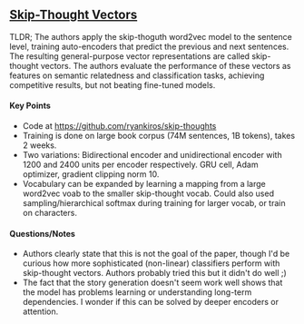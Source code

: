 ## [Skip-Thought Vectors](http://arxiv.org/abs/1506.06726)

TLDR; The authors apply the skip-thoguth word2vec model to the sentence level, training auto-encoders that predict the previous and next sentences. The resulting general-purpose vector representations are called skip-thought vectors. The authors evaluate the performance of these vectors as features on semantic relatedness and classification tasks, achieving competitive results, but not beating fine-tuned models.

#### Key Points

- Code at https://github.com/ryankiros/skip-thoughts
- Training is done on large book corpus (74M sentences, 1B tokens), takes 2 weeks. 
- Two variations: Bidirectional encoder and unidirectional encoder with 1200 and 2400 units per encoder respectively. GRU cell, Adam optimizer, gradient clipping norm 10.
- Vocabulary can be expanded by learning a mapping from a large word2vec voab to the smaller skip-thought vocab. Could also used sampling/hierarchical softmax during training for larger vocab, or train on characters.

#### Questions/Notes

- Authors clearly state that this is not the goal of the paper, though I'd be curious how more sophisticated (non-linear) classifiers perform with skip-thought vectors. Authors probably tried this but it didn't do well ;)
- The fact that the story generation doesn't seem work well shows that the model has problems learning or understanding long-term dependencies. I wonder if this can be solved by deeper encoders or attention.
